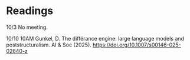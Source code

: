 # Readings

10/3 No meeting.

10/10 10AM Gunkel, D. The différance engine: large language models and poststructuralism. AI & Soc (2025). https://doi.org/10.1007/s00146-025-02640-z


